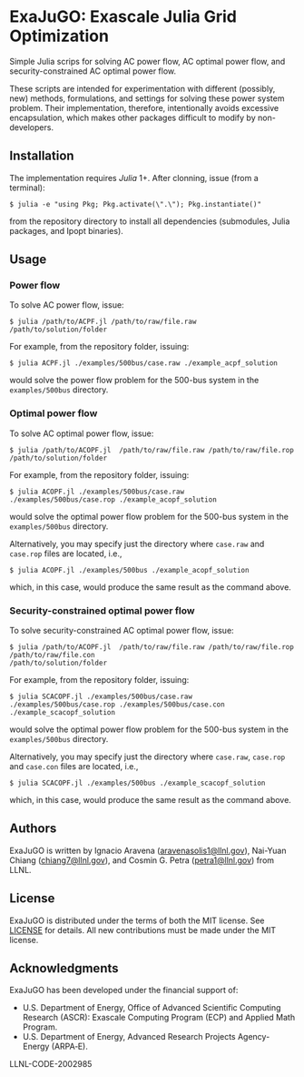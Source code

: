 # ExaJuGO: Exascale Julia Grid Optimization

Simple Julia scrips for solving AC power flow, AC optimal power flow, and
security-constrained AC optimal power flow.

These scripts are intended for experimentation with different (possibly, new)
methods, formulations, and settings for solving these power system problem.
Their implementation, therefore, intentionally avoids excessive encapsulation,
which makes other packages difficult to modify by non-developers.

## Installation

The implementation requires *Julia* 1+. After clonning, issue (from a terminal):

```
$ julia -e "using Pkg; Pkg.activate(\".\"); Pkg.instantiate()"
```

from the repository directory to install all dependencies (submodules, Julia
packages, and Ipopt binaries).

## Usage

### Power flow

To solve AC power flow, issue:

```
$ julia /path/to/ACPF.jl /path/to/raw/file.raw /path/to/solution/folder
```

For example, from the repository folder, issuing:

```
$ julia ACPF.jl ./examples/500bus/case.raw ./example_acpf_solution
```

would solve the power flow problem for the 500-bus system in the `examples/500bus`
directory.

### Optimal power flow

To solve AC optimal power flow, issue:

```
$ julia /path/to/ACOPF.jl  /path/to/raw/file.raw /path/to/raw/file.rop /path/to/solution/folder
```

For example, from the repository folder, issuing:

```
$ julia ACOPF.jl ./examples/500bus/case.raw  ./examples/500bus/case.rop ./example_acopf_solution
```

would solve the optimal power flow problem for the 500-bus system in the
`examples/500bus` directory.

Alternatively, you may specify just the directory where `case.raw` and 
`case.rop` files are located, i.e.,

```
$ julia ACOPF.jl ./examples/500bus ./example_acopf_solution
```

which, in this case, would produce the same result as the command above.

### Security-constrained optimal power flow

To solve security-constrained AC optimal power flow, issue:

```
$ julia /path/to/ACOPF.jl  /path/to/raw/file.raw /path/to/raw/file.rop /path/to/raw/file.con 
/path/to/solution/folder
```

For example, from the repository folder, issuing:

```
$ julia SCACOPF.jl ./examples/500bus/case.raw  ./examples/500bus/case.rop ./examples/500bus/case.con ./example_scacopf_solution
```

would solve the optimal power flow problem for the 500-bus system in the
`examples/500bus` directory.

Alternatively, you may specify just the directory where `case.raw`, `case.rop` and
`case.con` files are located, i.e.,

```
$ julia SCACOPF.jl ./examples/500bus ./example_scacopf_solution
```

which, in this case, would produce the same result as the command above.

## Authors

ExaJuGO is written by Ignacio Aravena (aravenasolis1@llnl.gov), Nai-Yuan Chiang
(chiang7@llnl.gov), and Cosmin G. Petra (petra1@llnl.gov) from LLNL.

## License

ExaJuGO is distributed under the terms of both the MIT license. See [LICENSE](LICENSE) for
details. All new contributions must be made under the MIT license.

## Acknowledgments

ExaJuGO has been developed under the financial support of:

* U.S. Department of Energy, Office of Advanced Scientific Computing Research (ASCR):
  Exascale Computing Program (ECP) and Applied Math Program.
* U.S. Department of Energy, Advanced Research Projects Agency-Energy (ARPA‑E).

LLNL-CODE-2002985
